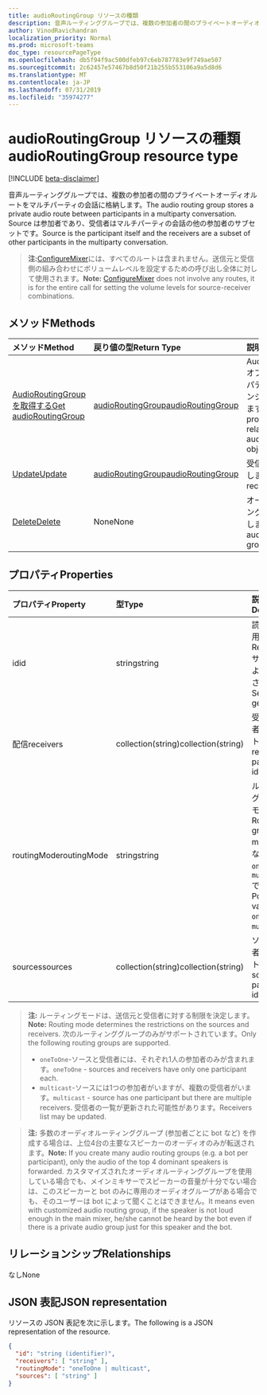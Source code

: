```yaml
---
title: audioRoutingGroup リソースの種類
description: 音声ルーティンググループでは、複数の参加者の間のプライベートオーディオルートをマルチパーティの会話に格納します。 Source は参加者であり、受信者はマルチパーティの会話の他の参加者のサブセットです。
author: VinodRavichandran
localization_priority: Normal
ms.prod: microsoft-teams
doc_type: resourcePageType
ms.openlocfilehash: db5f94f9ac500dfeb97c6eb787783e9f749ae507
ms.sourcegitcommit: 2c62457e57467b8d50f21b255b553106a9a5d8d6
ms.translationtype: MT
ms.contentlocale: ja-JP
ms.lasthandoff: 07/31/2019
ms.locfileid: "35974277"
---
```

# <a name="audioroutinggroup-resource-type"></a><span data-ttu-id="b9e1a-104">audioRoutingGroup リソースの種類</span><span class="sxs-lookup"><span data-stu-id="b9e1a-104">audioRoutingGroup resource type</span></span>

[!INCLUDE [beta-disclaimer](../../includes/beta-disclaimer.md)]

<span data-ttu-id="b9e1a-105">音声ルーティンググループでは、複数の参加者の間のプライベートオーディオルートをマルチパーティの会話に格納します。</span><span class="sxs-lookup"><span data-stu-id="b9e1a-105">The audio routing group stores a private audio route between participants in a multiparty conversation.</span></span> <span data-ttu-id="b9e1a-106">Source は参加者であり、受信者はマルチパーティの会話の他の参加者のサブセットです。</span><span class="sxs-lookup"><span data-stu-id="b9e1a-106">Source is the participant itself and the receivers are a subset of other participants in the multiparty conversation.</span></span>

> <span data-ttu-id="b9e1a-107">**注:**[ConfigureMixer](../api/participant-configuremixer.md)には、すべてのルートは含まれません。送信元と受信側の組み合わせにボリュームレベルを設定するための呼び出し全体に対して使用されます。</span><span class="sxs-lookup"><span data-stu-id="b9e1a-107">**Note:** [ConfigureMixer](../api/participant-configuremixer.md) does not involve any routes, it is for the entire call for setting the volume levels for source-receiver combinations.</span></span>

## <a name="methods"></a><span data-ttu-id="b9e1a-108">メソッド</span><span class="sxs-lookup"><span data-stu-id="b9e1a-108">Methods</span></span>

| <span data-ttu-id="b9e1a-109">メソッド</span><span class="sxs-lookup"><span data-stu-id="b9e1a-109">Method</span></span>                                                  | <span data-ttu-id="b9e1a-110">戻り値の型</span><span class="sxs-lookup"><span data-stu-id="b9e1a-110">Return Type</span></span>                               | <span data-ttu-id="b9e1a-111">説明</span><span class="sxs-lookup"><span data-stu-id="b9e1a-111">Description</span></span>                                  |
|:--------------------------------------------------------|:------------------------------------------|:---------------------------------------------|
| [<span data-ttu-id="b9e1a-112">AudioRoutingGroup を取得する</span><span class="sxs-lookup"><span data-stu-id="b9e1a-112">Get audioRoutingGroup</span></span>](../api/audioroutinggroup-get.md)| [<span data-ttu-id="b9e1a-113">audioRoutingGroup</span><span class="sxs-lookup"><span data-stu-id="b9e1a-113">audioRoutingGroup</span></span>](audioroutinggroup.md) | <span data-ttu-id="b9e1a-114">AudioRoutingGroup オブジェクトのプロパティとリレーションシップを読み取ります。</span><span class="sxs-lookup"><span data-stu-id="b9e1a-114">Read properties and relationships of audioRoutingGroup object.</span></span>|
| [<span data-ttu-id="b9e1a-115">Update</span><span class="sxs-lookup"><span data-stu-id="b9e1a-115">Update</span></span>](../api/audioroutinggroup-update.md)            | [<span data-ttu-id="b9e1a-116">audioRoutingGroup</span><span class="sxs-lookup"><span data-stu-id="b9e1a-116">audioRoutingGroup</span></span>](audioroutinggroup.md) | <span data-ttu-id="b9e1a-117">受信者の一覧を更新します。</span><span class="sxs-lookup"><span data-stu-id="b9e1a-117">Update receivers list.</span></span>                       |
| [<span data-ttu-id="b9e1a-118">Delete</span><span class="sxs-lookup"><span data-stu-id="b9e1a-118">Delete</span></span>](../api/audioroutinggroup-delete.md)            | <span data-ttu-id="b9e1a-119">None</span><span class="sxs-lookup"><span data-stu-id="b9e1a-119">None</span></span>                                      | <span data-ttu-id="b9e1a-120">オーディオルーティンググループを削除します。</span><span class="sxs-lookup"><span data-stu-id="b9e1a-120">Delete the audio routing group.</span></span>              |

## <a name="properties"></a><span data-ttu-id="b9e1a-121">プロパティ</span><span class="sxs-lookup"><span data-stu-id="b9e1a-121">Properties</span></span>

| <span data-ttu-id="b9e1a-122">プロパティ</span><span class="sxs-lookup"><span data-stu-id="b9e1a-122">Property</span></span>      | <span data-ttu-id="b9e1a-123">型</span><span class="sxs-lookup"><span data-stu-id="b9e1a-123">Type</span></span>              | <span data-ttu-id="b9e1a-124">説明</span><span class="sxs-lookup"><span data-stu-id="b9e1a-124">Description</span></span>                                                          |
| :----------   | :---------------- | :--------------------------------------------------------------------|
| <span data-ttu-id="b9e1a-125">id</span><span class="sxs-lookup"><span data-stu-id="b9e1a-125">id</span></span>            | <span data-ttu-id="b9e1a-126">string</span><span class="sxs-lookup"><span data-stu-id="b9e1a-126">string</span></span>            | <span data-ttu-id="b9e1a-127">読み取り専用です。</span><span class="sxs-lookup"><span data-stu-id="b9e1a-127">Read-only.</span></span> <span data-ttu-id="b9e1a-128">サーバーによって生成されます。</span><span class="sxs-lookup"><span data-stu-id="b9e1a-128">Server generated.</span></span>                                         |
| <span data-ttu-id="b9e1a-129">配信</span><span class="sxs-lookup"><span data-stu-id="b9e1a-129">receivers</span></span>     | <span data-ttu-id="b9e1a-130">collection(string)</span><span class="sxs-lookup"><span data-stu-id="b9e1a-130">collection(string)</span></span> | <span data-ttu-id="b9e1a-131">受信側参加者 id のリスト。</span><span class="sxs-lookup"><span data-stu-id="b9e1a-131">List of receiving participant ids.</span></span>                                   |
| <span data-ttu-id="b9e1a-132">routingMode</span><span class="sxs-lookup"><span data-stu-id="b9e1a-132">routingMode</span></span>   | <span data-ttu-id="b9e1a-133">string</span><span class="sxs-lookup"><span data-stu-id="b9e1a-133">string</span></span>            | <span data-ttu-id="b9e1a-134">ルーティンググループモード。</span><span class="sxs-lookup"><span data-stu-id="b9e1a-134">Routing group mode.</span></span>  <span data-ttu-id="b9e1a-135">可能な値は、`oneToOne`、`multicast` です。</span><span class="sxs-lookup"><span data-stu-id="b9e1a-135">Possible values are: `oneToOne`, `multicast`.</span></span>   |
| <span data-ttu-id="b9e1a-136">sources</span><span class="sxs-lookup"><span data-stu-id="b9e1a-136">sources</span></span>       | <span data-ttu-id="b9e1a-137">collection(string)</span><span class="sxs-lookup"><span data-stu-id="b9e1a-137">collection(string)</span></span> | <span data-ttu-id="b9e1a-138">ソース参加者 id のリスト。</span><span class="sxs-lookup"><span data-stu-id="b9e1a-138">List of source participant ids.</span></span>                                      |

> <span data-ttu-id="b9e1a-139">**注:** ルーティングモードは、送信元と受信者に対する制限を決定します。</span><span class="sxs-lookup"><span data-stu-id="b9e1a-139">**Note:** Routing mode determines the restrictions on the sources and receivers.</span></span> <span data-ttu-id="b9e1a-140">次のルーティンググループのみがサポートされています。</span><span class="sxs-lookup"><span data-stu-id="b9e1a-140">Only the following routing groups are supported.</span></span>
> - <span data-ttu-id="b9e1a-141">`oneToOne`-ソースと受信者には、それぞれ1人の参加者のみが含まれます。</span><span class="sxs-lookup"><span data-stu-id="b9e1a-141">`oneToOne` - sources and receivers have only one participant each.</span></span>
> - <span data-ttu-id="b9e1a-142">`multicast`-ソースには1つの参加者がいますが、複数の受信者がいます。</span><span class="sxs-lookup"><span data-stu-id="b9e1a-142">`multicast` - source has one participant but there are multiple receivers.</span></span> <span data-ttu-id="b9e1a-143">受信者の一覧が更新された可能性があります。</span><span class="sxs-lookup"><span data-stu-id="b9e1a-143">Receivers list may be updated.</span></span>

> <span data-ttu-id="b9e1a-144">**注:** 多数のオーディオルーティンググループ (参加者ごとに bot など) を作成する場合は、上位4台の主要なスピーカーのオーディオのみが転送されます。</span><span class="sxs-lookup"><span data-stu-id="b9e1a-144">**Note:** If you create many audio routing groups (e.g. a bot per participant), only the audio of the top 4 dominant speakers is forwarded.</span></span> <span data-ttu-id="b9e1a-145">カスタマイズされたオーディオルーティンググループを使用している場合でも、メインミキサーでスピーカーの音量が十分でない場合は、このスピーカーと bot のみに専用のオーディオグループがある場合でも、そのユーザーは bot によって聞くことはできません。</span><span class="sxs-lookup"><span data-stu-id="b9e1a-145">It means even with customized audio routing group, if the speaker is not loud enough in the main mixer, he/she cannot be heard by the bot even if there is a private audio group just for this speaker and the bot.</span></span>

## <a name="relationships"></a><span data-ttu-id="b9e1a-146">リレーションシップ</span><span class="sxs-lookup"><span data-stu-id="b9e1a-146">Relationships</span></span>
<span data-ttu-id="b9e1a-147">なし</span><span class="sxs-lookup"><span data-stu-id="b9e1a-147">None</span></span>

## <a name="json-representation"></a><span data-ttu-id="b9e1a-148">JSON 表記</span><span class="sxs-lookup"><span data-stu-id="b9e1a-148">JSON representation</span></span>

<span data-ttu-id="b9e1a-149">リソースの JSON 表記を次に示します。</span><span class="sxs-lookup"><span data-stu-id="b9e1a-149">The following is a JSON representation of the resource.</span></span>

<!-- {
  "blockType": "resource",
  "optionalProperties": [

  ],
  "@odata.type": "microsoft.graph.audioRoutingGroup"
}-->
```json
{
  "id": "string (identifier)",
  "receivers": [ "string" ],
  "routingMode": "oneToOne | multicast",
  "sources": [ "string" ]
}
```
<!-- uuid: 8fcb5dbc-d5aa-4681-8e31-b001d5168d79
2015-10-25 14:57:30 UTC -->
<!--
{
  "type": "#page.annotation",
  "description": "audioRoutingGroup resource",
  "keywords": "",
  "section": "documentation",
  "tocPath": "",
  "suppressions": []
}
-->

